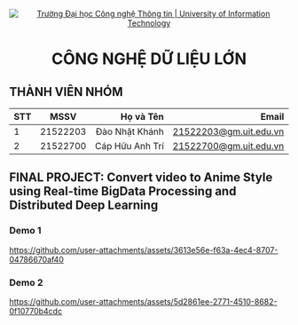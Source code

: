 <!-- Banner -->
<p align="center">
  <a href="https://www.uit.edu.vn/" title="Trường Đại học Công nghệ Thông tin" style="border: none;">
    <img src="https://i.imgur.com/WmMnSRt.png" alt="Trường Đại học Công nghệ Thông tin | University of Information Technology">
  </a>
</p>

<h1 align="center"><b>CÔNG NGHỆ DỮ LIỆU LỚN</b></h>

## THÀNH VIÊN NHÓM

| STT |   MSSV   |    Họ và Tên    |        Email        |
| --- | :------: | --------------: | ---------------------: |
| 1   | 21522203 |  Đào Nhật Khánh | 21522203@gm.uit.edu.vn |
| 2   | 21522700 | Cáp Hữu Anh Trí | 21522700@gm.uit.edu.vn |

## FINAL PROJECT: Convert video to Anime Style using Real-time BigData Processing and Distributed Deep Learning

### Demo 1
https://github.com/user-attachments/assets/3613e56e-f63a-4ec4-8707-04786670af40

### Demo 2
https://github.com/user-attachments/assets/5d2861ee-2771-4510-8682-0f10770b4cdc


